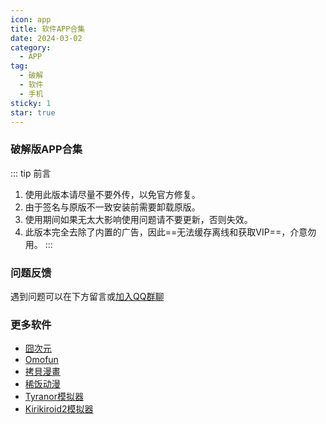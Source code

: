 ```yaml
---
icon: app
title: 软件APP合集
date: 2024-03-02
category:
  - APP
tag:
  - 破解
  - 软件
  - 手机
sticky: 1
star: true
---
```


<!-- more -->
### 破解版APP合集

::: tip 前言
1. 使用此版本请尽量不要外传，以免官方修复。
1. 由于签名与原版不一致安装前需要卸载原版。
1. 使用期间如果无太大影响使用问题请不要更新，否则失效。
1. 此版本完全去除了内置的广告，因此==无法缓存离线和获取VIP==，介意勿用。
:::

### 问题反馈
遇到问题可以在下方留言或[加入QQ群聊](//group.dengfenglai.cloud)
    
### 更多软件
- [囧次元](/acg/jocy.md)
- [Omofun](/acg/omofun.md)
- [拷貝漫畫](/acg/copy.md)
- [稀饭动漫](/acg/xifan.md)
- [Tyranor模拟器](/acg/tyranor.md)
- [Kirikiroid2模拟器](/acg/krkr2.md)
